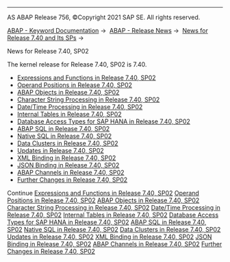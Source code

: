   

* * *

AS ABAP Release 756, ©Copyright 2021 SAP SE. All rights reserved.

[ABAP - Keyword Documentation](javascript:call_link\('abenabap.htm'\)) →  [ABAP - Release News](javascript:call_link\('abennews.htm'\)) →  [News for Release 7.40 and Its SPs](javascript:call_link\('abennews-740.htm'\)) → 

News for Release 7.40, SP02

The kernel release for Release 7.40, SP02 is 7.40.

-   [Expressions and Functions in Release 7.40, SP02](javascript:call_link\('abennews-740-expressions.htm'\))
-   [Operand Positions in Release 7.40, SP02](javascript:call_link\('abennews-740-operand_positions.htm'\))
-   [ABAP Objects in Release 7.40, SP02](javascript:call_link\('abennews-740-abap_objects.htm'\))
-   [Character String Processing in Release 7.40, SP02](javascript:call_link\('abennews-740-character_processing.htm'\))
-   [Date/Time Processing in Release 7.40, SP02](javascript:call_link\('abennews-740-date_time_processing.htm'\))
-   [Internal Tables in Release 7.40, SP02](javascript:call_link\('abennews-740-itab.htm'\))
-   [Database Access Types for SAP HANA in Release 7.40, SP02](javascript:call_link\('abennews-740-sql.htm'\))
-   [ABAP SQL in Release 7.40, SP02](javascript:call_link\('abennews-740-abap_sql.htm'\))
-   [Native SQL in Release 7.40, SP02](javascript:call_link\('abennews-740-native_sql.htm'\))
-   [Data Clusters in Release 7.40, SP02](javascript:call_link\('abennews-740-data_cluster.htm'\))
-   [Updates in Release 7.40, SP02](javascript:call_link\('abennews-740-update.htm'\))
-   [XML Binding in Release 7.40, SP02](javascript:call_link\('abennews-740-xml.htm'\))
-   [JSON Binding in Release 7.40, SP02](javascript:call_link\('abennews-740-json.htm'\))
-   [ABAP Channels in Release 7.40, SP02](javascript:call_link\('abennews-740-abap_channels.htm'\))
-   [Further Changes in Release 7.40, SP02](javascript:call_link\('abennews-740-others.htm'\))

Continue
[Expressions and Functions in Release 7.40, SP02](javascript:call_link\('abennews-740-expressions.htm'\))
[Operand Positions in Release 7.40, SP02](javascript:call_link\('abennews-740-operand_positions.htm'\))
[ABAP Objects in Release 7.40, SP02](javascript:call_link\('abennews-740-abap_objects.htm'\))
[Character String Processing in Release 7.40, SP02](javascript:call_link\('abennews-740-character_processing.htm'\))
[Date/Time Processing in Release 7.40, SP02](javascript:call_link\('abennews-740-date_time_processing.htm'\))
[Internal Tables in Release 7.40, SP02](javascript:call_link\('abennews-740-itab.htm'\))
[Database Access Types for SAP HANA in Release 7.40, SP02](javascript:call_link\('abennews-740-sql.htm'\))
[ABAP SQL in Release 7.40, SP02](javascript:call_link\('abennews-740-abap_sql.htm'\))
[Native SQL in Release 7.40, SP02](javascript:call_link\('abennews-740-native_sql.htm'\))
[Data Clusters in Release 7.40, SP02](javascript:call_link\('abennews-740-data_cluster.htm'\))
[Updates in Release 7.40, SP02](javascript:call_link\('abennews-740-update.htm'\))
[XML Binding in Release 7.40, SP02](javascript:call_link\('abennews-740-xml.htm'\))
[JSON Binding in Release 7.40, SP02](javascript:call_link\('abennews-740-json.htm'\))
[ABAP Channels in Release 7.40, SP02](javascript:call_link\('abennews-740-abap_channels.htm'\))
[Further Changes in Release 7.40, SP02](javascript:call_link\('abennews-740-others.htm'\))